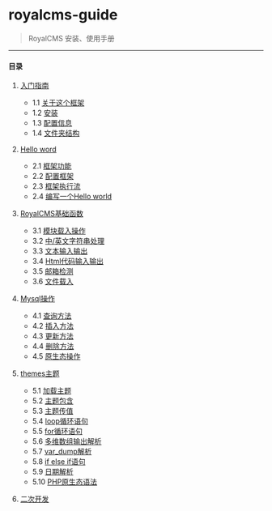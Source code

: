 royalcms-guide
==============

> RoyalCMS 安装、使用手册

------

#### 目录 ####

1.	[入门指南]()
	* 1.1 [关于这个框架](about.md)
	* 1.2 [安装]()
	* 1.3 [配置信息]()
	* 1.4 [文件夹结构]()
					
2. 	[Hello word]()
	* 	2.1 [框架功能]()
	* 	2.2 [配置框架]()
	* 	2.3 [框架执行流]()
	* 	2.4 [编写一个Hello world](hello_world.md)
		
3. 	[RoyalCMS基础函数]()
	* 	3.1 [模块载入操作]()		
	* 	3.2 [中/英文字符串处理]()
	* 	3.3 [文本输入输出]()
	* 	3.4 [Html代码输入输出]()	
	* 	3.5 [邮箱检测]()
	* 	3.6 [文件载入]()
	
4. 	[Mysql操作]()
	* 	4.1 [查询方法]()
	* 	4.2 [插入方法]()
	* 	4.3 [更新方法]()
	* 	4.4 [删除方法]()
	* 	4.5 [原生态操作]()
	
5. 	[themes主题](themes.md)
	* 	5.1 [加载主题]()
	* 	5.2 [主题包含]()
	* 	5.3 [主题传值]()
	* 	5.4 [loop循环语句]()
	* 	5.5 [for循环语句]()
	* 	5.6 [多维数组输出解析]()
	* 	5.7 [var_dump解析]()
	* 	5.8 [if else if语句]()
	* 	5.9 [日期解析]()
	* 	5.10 [PHP原生态语法]()
	
6. 	[二次开发](dev.md)

